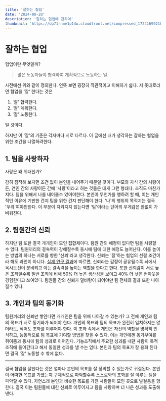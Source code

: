 ```yaml
---
title: '잘하는 협업'
date: '2024-08-20'
description: '잘하는 협업에 관하여'
thumbnail: 'https://dp71rnme1p14w.cloudfront.net/compressed_1724169921093--.png'
---
```


# 잘하는 협업

협업이란 무엇일까?

> 많은 노동자들이 협력하여 계획적으로 노동하는 일.

사전에선 위와 같이 정의한다.
언뜻 보면 굉장히 직관적이고 이해하기 쉽다.
저 뜻대로라면 협업을 '잘' 한다는 것은

1. '잘' 협력한다.
2. '잘' 계획한다.
3. '잘' 노동한다.

일 것이다.

하지만 이 '잘'의 기준은 각자마다 서로 다르다.
이 글에선 내가 생각하는 잘하는 협업을 위한 조건을 나열하려한다.

## 1. 팀을 사랑하자

사랑은 왜 위대한가?

감히 짐작해 보자면 조건 없이 본인을 내어주기 때문일 것이다.
부모와 자식 간의 사랑이든, 연인 간의 사랑이든 간에 '사랑'이라고 하는 것들은 대개 그런 형태다.
조직도 마찬가지다.
팀을 위해서 나를 내어줄수 있어야한다.
본인이 무언가를 행하려 할 때, 이는 개인적인 이유에 기반한 건지 팀을 위한 건지 판단해야 한다.
'나'의 행위의 목적지는 결국 '우리'여야만한다.
이 부분이 지켜지지 않는다면 '팀'이라는 단어의 무게감은 한없이 가벼워진다.

## 2. 팀원간의 신뢰

하지만 팀 또한 결국 개개인이 모인 집합체이다.
팀원 간의 애정이 없다면 팀을 사랑할 수 없다.
팀원끼리의 결속력이 강해질수록 동시에 팀에 대한 애정도 늘어난다.
이를 높이는 방법의 하나는 서로를 향한 '신뢰'라고 생각한다.
신뢰는 '잘'하는 협업의 선결 조건이라 해도 과언이 아니다.
[실제 연구 결과](https://hbr.org/2017/01/the-neuroscience-of-trust)에 따르면, 신뢰라는 감정이 공유될수록 뇌에서 옥시토신이 분비되고 이는 결속력을 높이는 역할을 한다고 한다.
또한 신뢰감이 서로 높은 조직일수록 일반 조직에 비해 50% 더 높은 생산성을 보이고 40% 더 낮은 번아웃을 경험한다고 쓰여있다.
팀원들 간의 신뢰가 밑바탕이 되어야만 팀 전체의 결과 또한 나아질수 있다.

## 3. 개인과 팀의 동기화

팀원끼리의 신뢰만 쌓인다면 개개인은 팀을 위해 나아갈 수 있는가?
그 전에 개인과 팀의 목표가 서로 동기화가 되어야 한다.
개인의 목표와 팀의 목표가 완전히 일치하지는 않더라도, 적어도 조화를 이루어야 한다.
이 조화 속에서 개인은 자신의 역할을 명확히 인식하고, 능동적으로 팀 목표에 기여할 방법을 찾을 수 있다.
이는 개인에겐 동기부여를 쥐여줌과 동시에 팀의 성과로 이어진다.
기능조직에서 주요한 성과를 내던 사람이 목적 조직에 들어간다고 해서 동일한 성과를 낼 수는 없다.
본인과 팀의 목표가 잘 융화 된다면 결국 '잘' 노동할 수 밖에 없다.

---

결국 협업을 잘한다는 것은 얼마나 본인의 목표를 잘 정의할 수 있는가로 귀결된다.
본인이 어떠한 목표를 가졌는지 구체적으로 파악할수록 스스로와의 조화를 잘 이루는 팀을 파악할 수 있다.
자연스레 본인과 비슷한 목표를 가진 사람들이 모인 곳으로 발걸음을 향한다.
결국 이는 팀원들에 대한 신뢰로 이루어지고 팀을 사랑하며 더 나은 성과를 도출해 낸다.
